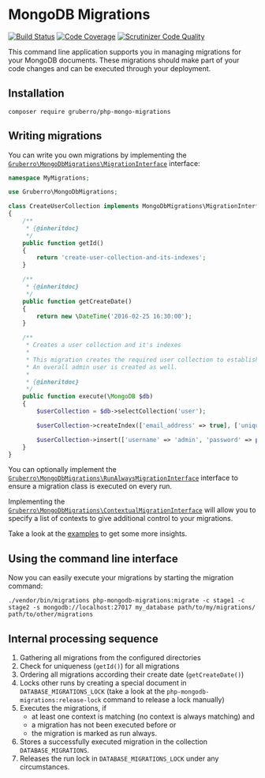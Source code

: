 # MongoDB Migrations

[![Build Status](https://travis-ci.org/gruberro/php-mongo-migrations.svg?branch=master)](https://travis-ci.org/gruberro/php-mongo-migrations)
[![Code Coverage](https://scrutinizer-ci.com/g/gruberro/php-mongo-migrations/badges/coverage.png?b=master)](https://scrutinizer-ci.com/g/gruberro/php-mongo-migrations/?branch=master)
[![Scrutinizer Code Quality](https://scrutinizer-ci.com/g/gruberro/php-mongo-migrations/badges/quality-score.png?b=master)](https://scrutinizer-ci.com/g/gruberro/php-mongo-migrations/?branch=master)

This command line application supports you in managing migrations for your MongoDB documents. These migrations should make part of your code changes and can be executed through your deployment.

## Installation

```
composer require gruberro/php-mongo-migrations
```

## Writing migrations

You can write you own migrations by implementing the [`Gruberro\MongoDbMigrations\MigrationInterface`](lib/MigrationInterface.php) interface:

```php
namespace MyMigrations;

use Gruberro\MongoDbMigrations;

class CreateUserCollection implements MongoDbMigrations\MigrationInterface
{
    /**
     * {@inheritdoc}
     */
    public function getId()
    {
        return 'create-user-collection-and-its-indexes';
    }

    /**
     * {@inheritdoc}
     */
    public function getCreateDate()
    {
        return new \DateTime('2016-02-25 16:30:00');
    }

    /**
     * Creates a user collection and it's indexes
     *
     * This migration creates the required user collection to establish an application login and it's required indexes.
     * An overall admin user is created as well.
     *
     * {@inheritdoc}
     */
    public function execute(\MongoDB $db)
    {
        $userCollection = $db->selectCollection('user');

        $userCollection->createIndex(['email_address' => true], ['unique' => true]);

        $userCollection->insert(['username' => 'admin', 'password' => password_hash('topsecret', PASSWORD_DEFAULT), 'email_address' => 'admin@exmaple.com']);
    }
}
```

You can optionally implement the [`Gruberro\MongoDbMigrations\RunAlwaysMigrationInterface`](lib/RunAlwaysMigrationInterface.php) interface to ensure a migration class is executed on every run.

Implementing the [`Gruberro\MongoDbMigrations\ContextualMigrationInterface`](lib/ContextualMigrationInterface.php) will allow you to specify a list of contexts to give additional control to your migrations.

Take a look at the [examples](examples/) to get some more insights.

## Using the command line interface

Now you can easily execute your migrations by starting the migration command:

```
./vendor/bin/migrations php-mongodb-migrations:migrate -c stage1 -c stage2 -s mongodb://localhost:27017 my_database path/to/my/migrations/ path/to/other/migrations
```

## Internal processing sequence

1. Gathering all migrations from the configured directories
2. Check for uniqueness (`getId()`) for all migrations
3. Ordering all migrations according their create date (`getCreateDate()`)
4. Locks other runs by creating a special document in `DATABASE_MIGRATIONS_LOCK` (take a look at the `php-mongodb-migrations:release-lock` command to release a lock manually)
5. Executes the migrations, if
   * at least one context is matching (no context is always matching) and
   * a migration has not been executed before or
   * the migration is marked as run always.
6. Stores a successfully executed migration in the collection `DATABASE_MIGRATIONS`.
7. Releases the run lock in `DATABASE_MIGRATIONS_LOCK` under any circumstances.
